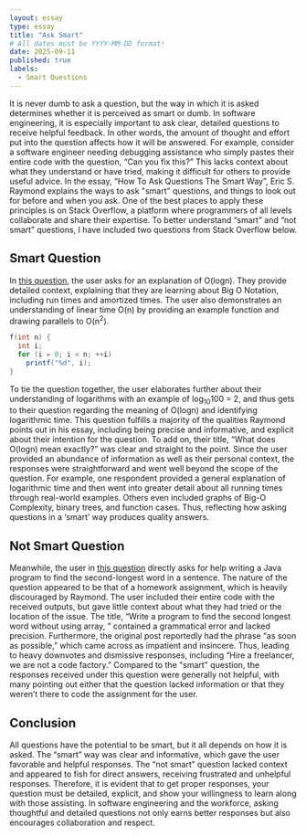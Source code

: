 ```yaml
---
layout: essay
type: essay
title: "Ask Smart"
# All dates must be YYYY-MM-DD format!
date: 2025-09-11
published: true
labels:
  - Smart Questions
---
```


It is never dumb to ask a question, but the way in which it is asked determines whether it is perceived as smart or dumb. In software engineering, it is especially important to ask clear, detailed questions to receive helpful feedback. In other words, the amount of thought and effort put into the question affects how it will be answered. For example, consider a software engineer needing debugging assistance who simply pastes their entire code with the question, “Can you fix this?” This lacks context about what they understand or have tried, making it difficult for others to provide useful advice. In the essay, “How To Ask Questions The Smart Way”, Eric S. Raymond explains the ways to ask "smart" questions, and things to look out for before and when you ask. One of the best places to apply these principles is on Stack Overflow, a platform where programmers of all levels collaborate and share their expertise. To better understand “smart” and “not smart” questions, I have included two questions from Stack Overflow below.

## Smart Question

In [this question](https://stackoverflow.com/questions/2307283/what-does-olog-n-mean-exactly), the user asks for an explanation of O(logn). They provide detailed context, explaining that they are learning about Big O Notation, including run times and amortized times. The user also demonstrates an understanding of linear time O(n) by providing an example function and drawing parallels to O(n<sup>2</sup>).

```java
f(int n) {
  int i;
  for (i = 0; i < n; ++i)
    printf("%d", i);
}
```

To tie the question together, the user elaborates further about their understanding of logarithms with an example of log<sub>10</sub>100 = 2, and thus gets to their question regarding the meaning of O(logn) and identifying logarithmic time. This question fulfills a majority of the qualities Raymond points out in his essay, including being precise and informative, and explicit about their intention for the question. To add on, their title, “What does O(logn) mean exactly?” was clear and straight to the point. Since the user provided an abundance of information as well as their personal context, the responses were straightforward and went well beyond the scope of the question. For example, one respondent provided a general explanation of logarithmic time and then went into greater detail about all running times through real-world examples. Others even included graphs of Big-O Complexity, binary trees, and function cases. Thus, reflecting how asking questions in a ‘smart’ way produces quality answers.

## Not Smart Question

Meanwhile, the user in [this question](https://stackoverflow.com/questions/42488983/write-a-program-to-find-the-second-longest-word-without-using-array) directly asks for help writing a Java program to find the second-longest word in a sentence. The nature of the question appeared to be that of a homework assignment, which is heavily discouraged by Raymond. The user included their entire code with the received outputs, but gave little context about what they had tried or the location of the issue. The title, “Write a program to find the second longest word without using array, ” contained a grammatical error and lacked precision. Furthermore, the original post reportedly had the phrase “as soon as possible,” which came across as impatient and insincere. Thus, leading to heavy downvotes and dismissive responses, including “Hire a freelancer, we are not a code factory.” Compared to the "smart" question, the responses received under this question were generally not helpful, with many pointing out either that the question lacked information or that they weren’t there to code the assignment for the user. 

## Conclusion

All questions have the potential to be smart, but it all depends on how it is asked. The “smart” way was clear and informative, which gave the user favorable and helpful responses. The “not smart” question lacked context and appeared to fish for direct answers, receiving frustrated and unhelpful responses. Therefore, it is evident that to get proper responses, your question must be detailed, explicit, and show your willingness to learn along with those assisting. In software engineering and the workforce, asking thoughtful and detailed questions not only earns better responses but also encourages collaboration and respect. 

